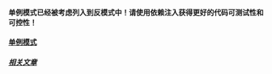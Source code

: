 #### 单例模式已经被考虑列入到反模式中！请使用依赖注入获得更好的代码可测试性和可控性！
#### [单例模式](http://designpatternsphp.readthedocs.org/en/latest/Creational/Singleton/README.html)
##### [相关文章](http://angusty.com/2015/01/design-patterns-of-php.html#title16)